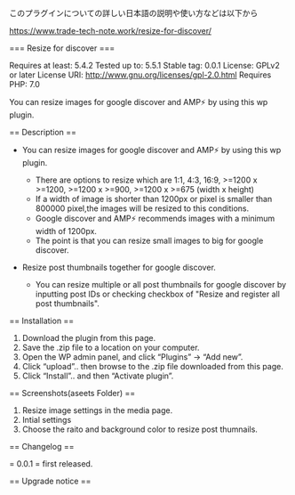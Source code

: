 ﻿このプラグインについての詳しい日本語の説明や使い方などは以下から

https://www.trade-tech-note.work/resize-for-discover/


=== Resize for discover ===

Requires at least: 5.4.2
Tested up to: 5.5.1
Stable tag: 0.0.1
License: GPLv2 or later
License URI: http://www.gnu.org/licenses/gpl-2.0.html
Requires PHP: 7.0

You can resize images for google discover and AMP⚡ by using this wp plugin.

== Description ==

* You can resize images for google discover and AMP⚡ by using this wp plugin.
   *  There are options to resize which are 1:1, 4:3, 16:9, >=1200 x >=1200,  >=1200 x >=900, >=1200 x >=675 (width x height)
   *  If a width of image is shorter than 1200px or pixel is smaller than 800000 pixel,the images will be resized to this conditions.
   *  Google discover and AMP⚡ recommends images with a minimum width of 1200px.
   *  The point is that you can resize small images to big for google discover.

* Resize post thumbnails together for google discover.
   * You can resize multiple or all post thumbnails for google discover by inputting post IDs or checking checkbox of "Resize and register all post thumbnails".


== Installation ==

1. Download the plugin from this page.
2. Save the .zip file to a location on your computer.
3. Open the WP admin panel, and click “Plugins” -> “Add new”.
4. Click “upload”.. then browse to the .zip file downloaded from this page.
5. Click “Install”.. and then “Activate plugin”.

== Screenshots(aseets Folder) ==

1. Resize image settings in the media page.
2. Intial settings
3. Choose the raito and background color to resize post thumnails.


== Changelog ==

= 0.0.1 =
first released.


== Upgrade notice ==



